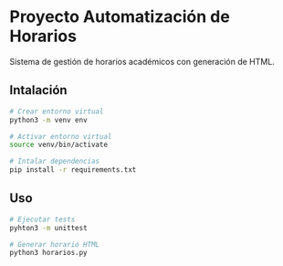 # Proyecto Automatización de Horarios

Sistema de gestión de horarios académicos con generación de HTML.

## Intalación

```bash
# Crear entorno virtual
python3 -m venv env

# Activar entorno virtual
source venv/bin/activate

# Intalar dependencias
pip install -r requirements.txt
```
## Uso

```bash
# Ejecutar tests
pyhton3 -m unittest

# Generar horario HTML
python3 horarios.py
```